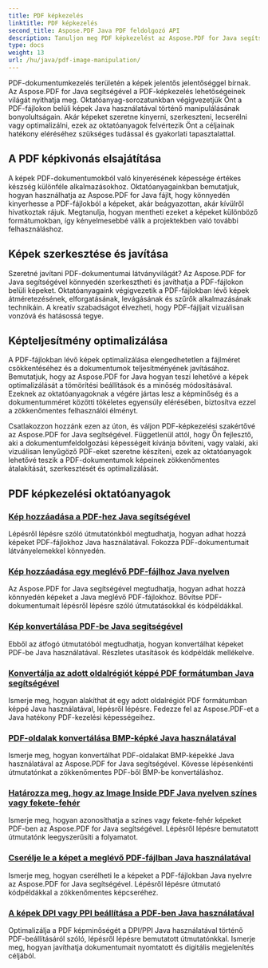 ```yaml
---
title: PDF képkezelés
linktitle: PDF képkezelés
second_title: Aspose.PDF Java PDF feldolgozó API
description: Tanuljon meg PDF képkezelést az Aspose.PDF for Java segítségével. Könnyedén átalakíthatja, szerkesztheti és optimalizálhatja PDF-dokumentumaiban lévő képeket.
type: docs
weight: 13
url: /hu/java/pdf-image-manipulation/
---
```


PDF-dokumentumkezelés területén a képek jelentős jelentőséggel bírnak. Az Aspose.PDF for Java segítségével a PDF-képkezelés lehetőségeinek világát nyithatja meg. Oktatóanyag-sorozatunkban végigvezetjük Önt a PDF-fájlokon belüli képek Java használatával történő manipulálásának bonyolultságain. Akár képeket szeretne kinyerni, szerkeszteni, lecserélni vagy optimalizálni, ezek az oktatóanyagok felvértezik Önt a céljainak hatékony eléréséhez szükséges tudással és gyakorlati tapasztalattal.

## A PDF képkivonás elsajátítása

A képek PDF-dokumentumokból való kinyerésének képessége értékes készség különféle alkalmazásokhoz. Oktatóanyagainkban bemutatjuk, hogyan használhatja az Aspose.PDF for Java fájlt, hogy könnyedén kinyerhesse a PDF-fájlokból a képeket, akár beágyazottan, akár kívülről hivatkoztak rájuk. Megtanulja, hogyan mentheti ezeket a képeket különböző formátumokban, így kényelmesebbé válik a projektekben való további felhasználáshoz.

## Képek szerkesztése és javítása

Szeretné javítani PDF-dokumentumai látványvilágát? Az Aspose.PDF for Java segítségével könnyedén szerkesztheti és javíthatja a PDF-fájlokon belüli képeket. Oktatóanyagaink végigvezetik a PDF-fájlokban lévő képek átméretezésének, elforgatásának, levágásának és szűrők alkalmazásának technikáin. A kreatív szabadságot élvezheti, hogy PDF-fájljait vizuálisan vonzóvá és hatásossá tegye.

## Képteljesítmény optimalizálása

A PDF-fájlokban lévő képek optimalizálása elengedhetetlen a fájlméret csökkentéséhez és a dokumentumok teljesítményének javításához. Bemutatjuk, hogy az Aspose.PDF for Java hogyan teszi lehetővé a képek optimalizálását a tömörítési beállítások és a minőség módosításával. Ezeknek az oktatóanyagoknak a végére jártas lesz a képminőség és a dokumentumméret közötti tökéletes egyensúly elérésében, biztosítva ezzel a zökkenőmentes felhasználói élményt.

Csatlakozzon hozzánk ezen az úton, és váljon PDF-képkezelési szakértővé az Aspose.PDF for Java segítségével. Függetlenül attól, hogy Ön fejlesztő, aki a dokumentumfeldolgozási képességeit kívánja bővíteni, vagy valaki, aki vizuálisan lenyűgöző PDF-eket szeretne készíteni, ezek az oktatóanyagok lehetővé teszik a PDF-dokumentumok képeinek zökkenőmentes átalakítását, szerkesztését és optimalizálását.

## PDF képkezelési oktatóanyagok
### [Kép hozzáadása a PDF-hez Java segítségével](./add-image-to-pdf-using-java/)
Lépésről lépésre szóló útmutatónkból megtudhatja, hogyan adhat hozzá képeket PDF-fájlokhoz Java használatával. Fokozza PDF-dokumentumait látványelemekkel könnyedén.
### [Kép hozzáadása egy meglévő PDF-fájlhoz Java nyelven](./add-image-to-an-existing-pdf-file-in-java/)
Az Aspose.PDF for Java segítségével megtudhatja, hogyan adhat hozzá könnyedén képeket a Java meglévő PDF-fájlokhoz. Bővítse PDF-dokumentumait lépésről lépésre szóló útmutatásokkal és kódpéldákkal.
### [Kép konvertálása PDF-be Java segítségével](./convert-an-image-to-pdf-using-java/)
Ebből az átfogó útmutatóból megtudhatja, hogyan konvertálhat képeket PDF-be Java használatával. Részletes utasítások és kódpéldák mellékelve.
### [Konvertálja az adott oldalrégiót képpé PDF formátumban Java segítségével](./convert-particular-page-region-to-image-in-pdf-using-java/)
Ismerje meg, hogyan alakíthat át egy adott oldalrégiót PDF formátumban képpé Java használatával, lépésről lépésre. Fedezze fel az Aspose.PDF-et a Java hatékony PDF-kezelési képességeihez.
### [PDF-oldalak konvertálása BMP-képké Java használatával](./convert-pdf-pages-to-bmp-image-using-java/)
Ismerje meg, hogyan konvertálhat PDF-oldalakat BMP-képekké Java használatával az Aspose.PDF for Java segítségével. Kövesse lépésenkénti útmutatónkat a zökkenőmentes PDF-ből BMP-be konvertáláshoz.
### [Határozza meg, hogy az Image Inside PDF Java nyelven színes vagy fekete-fehér](./identify-if-image-inside-pdf-is-colored-or-black-and-white-in-java/)
Ismerje meg, hogyan azonosíthatja a színes vagy fekete-fehér képeket PDF-ben az Aspose.PDF for Java segítségével. Lépésről lépésre bemutatott útmutatónk leegyszerűsíti a folyamatot.
### [Cserélje le a képet a meglévő PDF-fájlban Java használatával](./replace-image-in-existing-pdf-file-using-java/)
Ismerje meg, hogyan cserélheti le a képeket a PDF-fájlokban Java nyelvre az Aspose.PDF for Java segítségével. Lépésről lépésre útmutató kódpéldákkal a zökkenőmentes képcseréhez.
### [A képek DPI vagy PPI beállítása a PDF-ben Java használatával](./setting-dpi-or-ppi-of-images-in-pdf-using-java/)
Optimalizálja a PDF képminőségét a DPI/PPI Java használatával történő PDF-beállításáról szóló, lépésről lépésre bemutatott útmutatónkkal. Ismerje meg, hogyan javíthatja dokumentumait nyomtatott és digitális megjelenítés céljából.